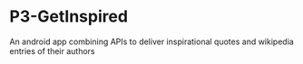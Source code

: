 # P3-GetInspired
An android app combining APIs to deliver inspirational quotes and wikipedia entries of their authors
